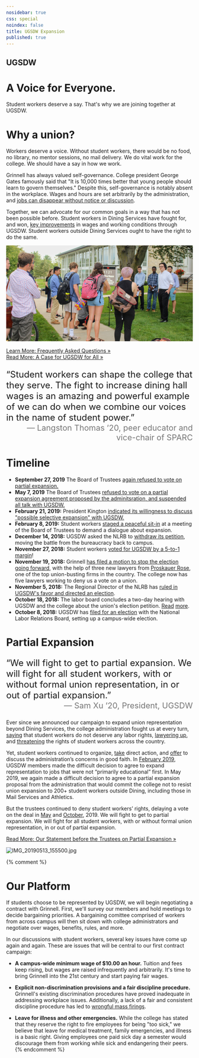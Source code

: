 ```yaml
---
nosidebar: true
css: special
noindex: false
title: UGSDW Expansion
published: true
---
```


<div class="text-banner">
    <h2 class="subtitle"> UGSDW </h2>
    <h1 class="title">A Voice for Everyone.</h1>
</div>

<span>
Student workers deserve a say. That's why we are joining together at UGSDW.
</span>

# Why a union?

Workers deserve a voice. Without student workers, there would be no food, no
library, no mentor sessions, no mail delivery. We do vital work for the
college. We should have a say in how we
work.

Grinnell has always valued self-governance. College president George Gates 
famously said that "It is 10,000 times better that young people should learn to 
govern themselves." Despite this, self-governance is notably absent in 
the workplace. Wages and hours are set arbitrarily by the administration, and
[jobs can disappear without notice or discussion](/2017/08/26/statement-on-the-closing-of-bob-s-underground-cafe-and-lyle-s-pub/). 

Together, we can advocate for our common goals in a way that has not been possible before. Student workers in Dining Services have fought for, and won, [key improvements](https://www.ugsdw.org/2019/06/10/student-dining-workers-ratify-new-contract-with-grinnell-college-for-academic-year-2019-2020/) in wages and working conditions through UGSDW. Student workers outside Dining Services ought to have the right to do the same. 

![Expansion announcement](/assets/news/expansion_watching.jpg)

<a href="/together/faq/" class="button">Learn More: Frequently Asked Questions &raquo;</a>
<br>
<a href="/together/why/" class="button">Read More: A Case for UGSDW for All &raquo;</a>


<div class="text-banner" style="font-size: 1.5rem; margin: 1em 0">
&ldquo;Student workers can shape the college that they serve. The fight to increase
dining hall wages is an amazing and powerful example of we can do when we
combine our voices in the name of student power.&rdquo;
<div style="color: #777; font-size: 0.9em; text-align: right">
— Langston Thomas &rsquo;20, peer educator and vice-chair of SPARC
</div>
</div>


# Timeline

- **September 27, 2019** The Board of Trustees [again refused to vote on partial expansion.](https://www.ugsdw.org/2019/09/28/statement-on-board-of-trustees-delay-of-vote-on-partial-expansion/) 
- **May 7, 2019** The Board of Trustees [refused to vote on a partial expansion agreement proposed by the adminitsration, and suspended all talk with UGSDW.](https://www.ugsdw.org/2019/05/08/moving-backward-statement-on-may-7-student-campus-memo/)
- **February 21, 2019:** President Kington [indicated its willingness to discuss "possible selective expansion" with UGSDW.](https://www.ugsdw.org/2019/02/21/statement-on-feb-21-special-campus-memo/) 
- **February 8, 2019:** Student workers [staged a peaceful sit-in](https://www.ugsdw.org/2019/02/08/trustees-walk-out-as-ugsdw-asks-for-dialogue/) at a meeting of the Board of Trustees to demand a dialogue about expansion. 
- **December 14, 2018:** UGSDW asked the NLRB to [withdraw its petition](/2018/12/14/ugsdw-withdraws-petition-seeks-to-preserve-rights-of-student-workers-grinnell-opposes/), moving the battle from the bureaucracy back to campus.
- **November 27, 2018:** Student workers [voted for UGSDW by a 5-to-1 margin](/2018/11/27/student-workers-we-re-stickin-with-the-union/)!
- **November 19, 2018:** Grinnell [has filed a motion to stop the election going forward](/2018/11/19/statement-on-nov-19-special-campus-memo/), with the help of three new lawyers from [Proskauer Rose](http://www.proskauer.com), one of the top union-busting firms in the country.  The college now has five lawyers working to deny us a vote on a union. 
- **November 5, 2018:** The Regional Director of the NLRB has [ruled in UGSDW's favor and directed an election](/2018/11/05/student-workers-prevail-as-nlrb-directs-union-election/).
- **October 18, 2018:** The labor board concludes a two-day hearing with UGSDW and the college about the union's election petition.  [Read](http://www.thesandb.com/article/college-and-union-convene-historic-hearing-on-expanded-unionization-efforts.html) [more](http://www.thesandb.com/article/historic-unionization-hearing-concludes-with-nlrb-ruling-pending.html).
- **October 8, 2018:** UGSDW has [filed for an election](/2018/10/08/ugsdw-files-for-election-paving-the-way-for-campus-wide-union/) with the National Labor Relations Board, setting up a campus-wide election.


# Partial Expansion

<div class="text-banner" style="font-size: 1.5rem; margin: 1em 0">
&ldquo;We will fight to get to partial expansion. We will fight for all student workers, with or without formal union representation, in or out of partial expansion.&rdquo;
<div style="color: #777; font-size: 0.9em; text-align: right">
— Sam Xu &rsquo;20, President, UGSDW
</div>
</div>

Ever since we announced our campaign to expand union representation beyond Dining Services, the college administration fought us at every turn, [saying](https://www.ugsdw.org/2017/11/16/grinnell-s-anti-worker-agenda/) that student workers do not deserve any labor rights, [lawyering up](https://www.ugsdw.org/2018/11/19/statement-on-nov-19-special-campus-memo/), and [threatening](https://www.motherjones.com/politics/2018/12/grinnell-college-union-nlrb-national-labor-relations-board/) the rights of student workers across the country.

Yet, student workers continued to organize, [take](https://www.ugsdw.org/2018/12/14/grinnell-college-sent-backpedaling-after-successful-student-demonstration/) direct action, and [offer](https://www.ugsdw.org/2019/02/09/our-letter-to-the-board-of-trustees/) to discuss the administration’s concerns in good faith. In [February 2019](https://www.ugsdw.org/2019/02/21/statement-on-feb-21-special-campus-memo/), UGSDW members made the difficult decision to agree to expand representation to jobs that were not “primarily educational” first. In May 2019, we again made a difficult decision to agree to a partial expansion proposal from the administration that would commit the college not to resist union expansion to 200+ student workers outside Dining, including those in Mail Services and Athletics.  

But the trustees continued to deny student workers’ rights, delaying a vote on the deal in [May](https://www.ugsdw.org/2019/05/08/moving-backward-statement-on-may-7-student-campus-memo/) and [October](https://www.ugsdw.org/2019/09/28/statement-on-board-of-trustees-delay-of-vote-on-partial-expansion/), 2019. We will fight to get to partial expansion. We will fight for all student workers, with or without formal union representation, in or out of partial expansion.

<a href="/assets/Sam Xu 10_3_19 Statement to Trustees on Union Partial Expansion.pdf" class="button">Read More: Our Statement before the Trustees on Partial Expansion &raquo;</a>

![IMG_20190513_155500.jpg]({{site.baseurl}}/assets/news/IMG_20190513_155500.jpg)

{% comment %} 
# Our Platform

If students choose to be represented by UGSDW, we will begin negotiating a
contract with Grinnell.  First, we'll survey our members and hold meetings
to decide bargaining priorities.  A bargaining comittee comprised of workers
from across campus will then sit down with college administrators and 
negotiate over wages, benefits, rules, and more.

In our discussions with student workers, several key issues have come up again
and again. These are issues that will be central to our first contract campaign:

- **A campus-wide minimum wage of $10.00 an hour.** Tuition and fees keep
rising, but wages are raised infrequently and arbitrarily.  It's time to bring
Grinnell into the 21st century and start paying fair wages.

- **Explicit non-discrimination provisions and a fair discipline procedure.**  
Grinnell's existing discrimination procedures have proved inadequate in 
addressing workplace issues.  Additionally, a lack of a fair and consistent
discipline procedure has led to 
[wrongful mass firings](/2018/07/14/ugsdw-wins-reinstatement-of-student-employees/).

- **Leave for illness and other emergencies.** While the college has stated that
they reserve the right to fire employees for being "too sick," we believe
that leave for medical treatment, family emergencies, and illness is a basic
right.  Giving employees one paid sick day a semester would discourage them
from working while sick and endangering their peers.
{% endcomment %}
